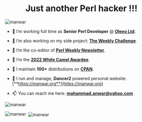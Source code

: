 <h1 align="center">Just another Perl hacker !!!</h1>

<p align="left"> <img src="https://komarev.com/ghpvc/?username=manwar&label=Profile%20views&color=0e75b6&style=flat" alt="manwar" /> </p>

- 🔭 I’m working full time as **Senior Perl Developer** @ [**Oleeo Ltd**](https://www.oleeo.com).

- 🔭 I’m also working on my side project: [**The Weekly Challenge**](https://theweeklychallenge.org).

- 🔭 I’m the co-editor of [**Perl Weekly Newsletter**](https://perlweekly.com).

- 🔭 I’m the [**2022 White Camel Awardee**](https://www.perl.org/advocacy/white_camel).

- 🔭 I maintain **100+** distributions on [**CPAN**](https://metacpan.org/author/MANWAR).
  
- 🔭 I run and manage, **Dancer2** powered personal website: [**https://manwar.org**](https://manwar.org)

- 📫 You can reach me here: **mohammad.anwar@yahoo.com**

<p><img align="center" src="https://github-readme-streak-stats.herokuapp.com/?user=manwar&" alt="manwar" /></p>

<p><img align="left" src="https://github-readme-stats.vercel.app/api/top-langs?username=manwar&show_icons=true&locale=en&layout=compact" alt="manwar" /></p>

<p>&nbsp;<img align="center" src="https://github-readme-stats.vercel.app/api?username=manwar&show_icons=true&locale=en" alt="manwar" /></p>
